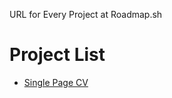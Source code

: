 URL for Every Project at Roadmap.sh

<h1>Project List</h1>

<ul>
  <li><a href="https://roadmap.sh/projects/single-page-cv">Single Page CV</li>
</ul>
